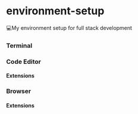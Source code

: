 # environment-setup
💻My environment setup for full stack development

### Terminal

### Code Editor

#### Extensions

### Browser

#### Extensions

